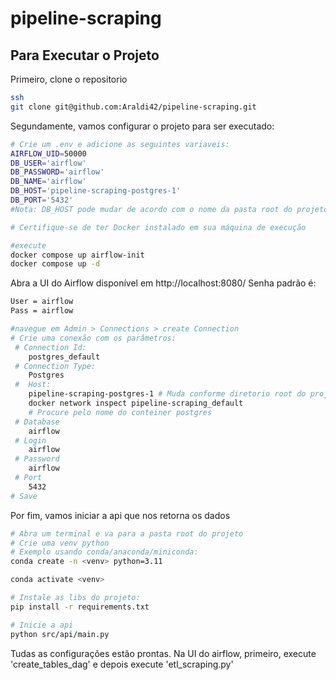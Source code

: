# pipeline-scraping

## Para Executar o Projeto
Primeiro, clone o repositorio
```bash
ssh
git clone git@github.com:Araldi42/pipeline-scraping.git
```
Segundamente, vamos configurar o projeto para ser executado:
```bash
# Crie um .env e adicione as seguintes variaveis:
AIRFLOW_UID=50000
DB_USER='airflow'
DB_PASSWORD='airflow'
DB_NAME='airflow'
DB_HOST='pipeline-scraping-postgres-1'
DB_PORT='5432'
#Nota: DB_HOST pode mudar de acordo com o nome da pasta root do projeto que usar.

# Certifique-se de ter Docker instalado em sua máquina de execução

#execute
docker compose up airflow-init
docker compose up -d

```
Abra a UI do Airflow disponível em http://localhost:8080/ 
Senha padrão é:
```bash
User = airflow
Pass = airflow
```

```bash
#navegue em Admin > Connections > create Connection
# Crie uma conexão com os parâmetros:
 # Connection Id: 
    postgres_default
 # Connection Type:
    Postgres
 #  Host:
    pipeline-scraping-postgres-1 # Muda conforme diretorio root do projeto, para confirmar, abra um terminal e execute 
    docker network inspect pipeline-scraping_default
    # Procure pelo nome do conteiner postgres
 # Database
    airflow
 # Login
    airflow
 # Password
    airflow
 # Port
    5432
# Save
```
Por fim, vamos iniciar a api que nos retorna os dados
```bash
# Abra um terminal e va para a pasta root do projeto
# Crie uma venv python
# Exemplo usando conda/anaconda/miniconda:
conda create -n <venv> python=3.11

conda activate <venv>

# Instale as libs do projeto:
pip install -r requirements.txt

# Inicie a api
python src/api/main.py
```
Tudas as configurações estão prontas.
Na UI do airflow, primeiro, execute 'create_tables_dag' e depois execute 'etl_scraping.py'